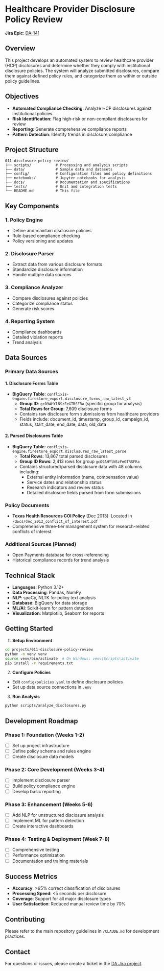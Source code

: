 # Healthcare Provider Disclosure Policy Review

**Jira Epic**: [DA-141](https://conflixis.atlassian.net/browse/DA-141)

## Overview

This project develops an automated system to review healthcare provider (HCP) disclosures and determine whether they comply with institutional disclosure policies. The system will analyze submitted disclosures, compare them against defined policy rules, and categorize them as within or outside policy guidelines.

## Objectives

- **Automated Compliance Checking**: Analyze HCP disclosures against institutional policies
- **Risk Identification**: Flag high-risk or non-compliant disclosures for review
- **Reporting**: Generate comprehensive compliance reports
- **Pattern Detection**: Identify trends in disclosure compliance

## Project Structure

```
011-disclosure-policy-review/
├── scripts/           # Processing and analysis scripts
├── data/              # Sample data and datasets
├── config/            # Configuration files and policy definitions
├── notebooks/         # Jupyter notebooks for analysis
├── docs/              # Documentation and specifications
├── tests/             # Unit and integration tests
└── README.md          # This file
```

## Key Components

### 1. Policy Engine
- Define and maintain disclosure policies
- Rule-based compliance checking
- Policy versioning and updates

### 2. Disclosure Parser
- Extract data from various disclosure formats
- Standardize disclosure information
- Handle multiple data sources

### 3. Compliance Analyzer
- Compare disclosures against policies
- Categorize compliance status
- Generate risk scores

### 4. Reporting System
- Compliance dashboards
- Detailed violation reports
- Trend analysis

## Data Sources

### Primary Data Sources

#### 1. Disclosure Forms Table
- **BigQuery Table**: `conflixis-engine.firestore_export.disclosure_forms_raw_latest_v3`
  - **Group ID**: `gcO9AHYlNSzFeGTRSFRa` (specific group for analysis)
  - **Total Rows for Group**: 7,609 disclosure forms
  - Contains raw disclosure form submissions from healthcare providers
  - Fields include: document_id, timestamp, group_id, campaign_id, status, start_date, end_date, data, old_data

#### 2. Parsed Disclosures Table  
- **BigQuery Table**: `conflixis-engine.firestore_export.disclosures_raw_latest_parse`
  - **Total Rows**: 13,867 total parsed disclosures
  - **Group ID Rows**: 2,413 rows for group `gcO9AHYlNSzFeGTRSFRa`
  - Contains structured/parsed disclosure data with 48 columns including:
    - External entity information (name, compensation value)
    - Service dates and relationship status
    - Research indicators and review status
    - Detailed disclosure fields parsed from form submissions

### Policy Documents
- **Texas Health Resources COI Policy** (Dec 2013): Located in `/docs/dec_2013_conflict_of_interest.pdf`
- Comprehensive three-tier management system for research-related conflicts of interest

### Additional Sources (Planned)
- Open Payments database for cross-referencing
- Historical compliance records for trend analysis

## Technical Stack

- **Languages**: Python 3.12+
- **Data Processing**: Pandas, NumPy
- **NLP**: spaCy, NLTK for policy text analysis
- **Database**: BigQuery for data storage
- **ML/AI**: Scikit-learn for pattern detection
- **Visualization**: Matplotlib, Seaborn for reports

## Getting Started

1. **Setup Environment**
```bash
cd projects/011-disclosure-policy-review
python -m venv venv
source venv/bin/activate  # On Windows: venv\Scripts\activate
pip install -r requirements.txt
```

2. **Configure Policies**
- Edit `config/policies.yaml` to define disclosure policies
- Set up data source connections in `.env`

3. **Run Analysis**
```bash
python scripts/analyze_disclosures.py
```

## Development Roadmap

### Phase 1: Foundation (Weeks 1-2)
- [ ] Set up project infrastructure
- [ ] Define policy schema and rules engine
- [ ] Create disclosure data models

### Phase 2: Core Development (Weeks 3-4)
- [ ] Implement disclosure parser
- [ ] Build policy compliance engine
- [ ] Develop basic reporting

### Phase 3: Enhancement (Weeks 5-6)
- [ ] Add NLP for unstructured disclosure analysis
- [ ] Implement ML for pattern detection
- [ ] Create interactive dashboards

### Phase 4: Testing & Deployment (Week 7-8)
- [ ] Comprehensive testing
- [ ] Performance optimization
- [ ] Documentation and training materials

## Success Metrics

- **Accuracy**: >95% correct classification of disclosures
- **Processing Speed**: <5 seconds per disclosure
- **Coverage**: Support for all major disclosure types
- **User Satisfaction**: Reduced manual review time by 70%

## Contributing

Please refer to the main repository guidelines in `/CLAUDE.md` for development practices.

## Contact

For questions or issues, please create a ticket in the [DA Jira project](https://conflixis.atlassian.net/jira/software/projects/DA/boards/1).